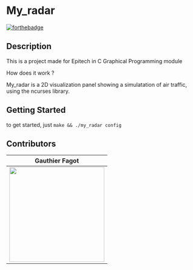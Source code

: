 # My_radar
[![forthebadge](https://forthebadge.com/images/featured/featured-built-with-love.svg)](https://forthebadge.com)

## Description

This is a project made for Epitech in C Graphical Programming module

How does it work ?

My_radar is a 2D visualization panel showing a simulatation of air traffic, using the ncurses library.

## Getting Started

to get started, just ```make && ./my_radar config```


## Contributors
| Gauthier Fagot                                               
|-----------------------------------------------------------|
| <img src="https://github.com/gauthierfagot.png" width="250em"/> |
